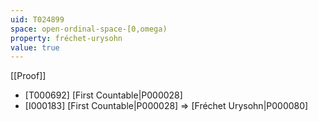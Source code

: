 ```yaml
---
uid: T024899
space: open-ordinal-space-[0,omega)
property: fréchet-urysohn
value: true
---
```

[[Proof]]

* [T000692] [First Countable|P000028]
* [I000183] [First Countable|P000028] => [Fréchet Urysohn|P000080]


